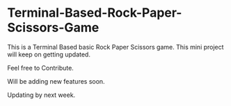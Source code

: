 # Terminal-Based-Rock-Paper-Scissors-Game
This is a Terminal Based basic Rock Paper Scissors game. This mini project will keep on getting updated. 

Feel free to Contribute.

Will be adding new features soon.

Updating by next week.
